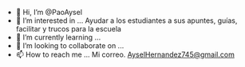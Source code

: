 - 👋 Hi, I’m @PaoAysel
- 👀 I’m interested in ... Ayudar a los estudiantes a sus apuntes, guías, facilitar y trucos para la escuela 
- 🌱 I’m currently learning ...
- 💞️ I’m looking to collaborate on ...
- 📫 How to reach me ... Mi correo. AyselHernandez745@gmail.com

<!---
PaoAysel/PaoAysel is a ✨ special ✨ repository because its `README.md` (this file) appears on your GitHub profile.
You can click the Preview link to take a look at your changes.
--->
